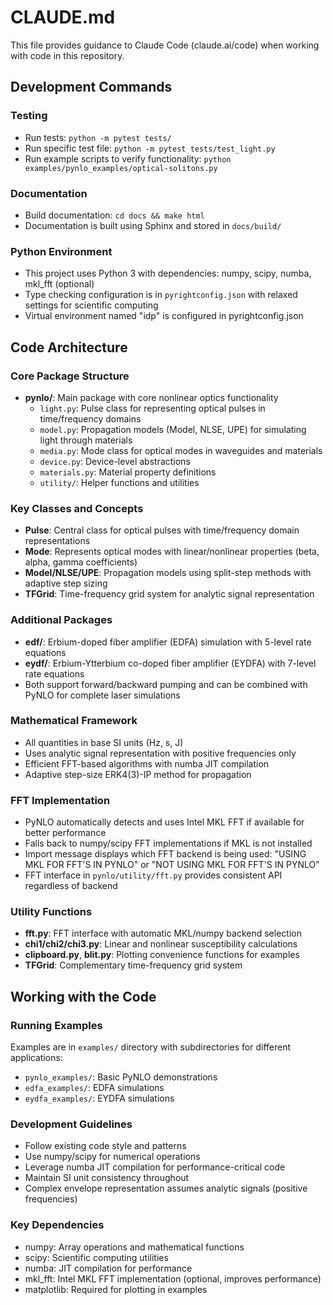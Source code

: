 # CLAUDE.md

This file provides guidance to Claude Code (claude.ai/code) when working with code in this repository.

## Development Commands

### Testing
- Run tests: `python -m pytest tests/`
- Run specific test file: `python -m pytest tests/test_light.py`
- Run example scripts to verify functionality: `python examples/pynlo_examples/optical-solitons.py`

### Documentation
- Build documentation: `cd docs && make html`
- Documentation is built using Sphinx and stored in `docs/build/`

### Python Environment
- This project uses Python 3 with dependencies: numpy, scipy, numba, mkl_fft (optional)
- Type checking configuration is in `pyrightconfig.json` with relaxed settings for scientific computing
- Virtual environment named "idp" is configured in pyrightconfig.json

## Code Architecture

### Core Package Structure
- **pynlo/**: Main package with core nonlinear optics functionality
  - `light.py`: Pulse class for representing optical pulses in time/frequency domains
  - `model.py`: Propagation models (Model, NLSE, UPE) for simulating light through materials
  - `media.py`: Mode class for optical modes in waveguides and materials
  - `device.py`: Device-level abstractions
  - `materials.py`: Material property definitions
  - `utility/`: Helper functions and utilities

### Key Classes and Concepts
- **Pulse**: Central class for optical pulses with time/frequency domain representations
- **Mode**: Represents optical modes with linear/nonlinear properties (beta, alpha, gamma coefficients)
- **Model/NLSE/UPE**: Propagation models using split-step methods with adaptive step sizing
- **TFGrid**: Time-frequency grid system for analytic signal representation

### Additional Packages
- **edf/**: Erbium-doped fiber amplifier (EDFA) simulation with 5-level rate equations
- **eydf/**: Erbium-Ytterbium co-doped fiber amplifier (EYDFA) with 7-level rate equations
- Both support forward/backward pumping and can be combined with PyNLO for complete laser simulations

### Mathematical Framework
- All quantities in base SI units (Hz, s, J)
- Uses analytic signal representation with positive frequencies only
- Efficient FFT-based algorithms with numba JIT compilation
- Adaptive step-size ERK4(3)-IP method for propagation

### FFT Implementation
- PyNLO automatically detects and uses Intel MKL FFT if available for better performance
- Falls back to numpy/scipy FFT implementations if MKL is not installed
- Import message displays which FFT backend is being used: "USING MKL FOR FFT'S IN PYNLO" or "NOT USING MKL FOR FFT'S IN PYNLO"
- FFT interface in `pynlo/utility/fft.py` provides consistent API regardless of backend

### Utility Functions
- **fft.py**: FFT interface with automatic MKL/numpy backend selection
- **chi1/chi2/chi3.py**: Linear and nonlinear susceptibility calculations
- **clipboard.py**, **blit.py**: Plotting convenience functions for examples
- **TFGrid**: Complementary time-frequency grid system

## Working with the Code

### Running Examples
Examples are in `examples/` directory with subdirectories for different applications:
- `pynlo_examples/`: Basic PyNLO demonstrations
- `edfa_examples/`: EDFA simulations
- `eydfa_examples/`: EYDFA simulations

### Development Guidelines
- Follow existing code style and patterns
- Use numpy/scipy for numerical operations
- Leverage numba JIT compilation for performance-critical code
- Maintain SI unit consistency throughout
- Complex envelope representation assumes analytic signals (positive frequencies)

### Key Dependencies
- numpy: Array operations and mathematical functions
- scipy: Scientific computing utilities
- numba: JIT compilation for performance
- mkl_fft: Intel MKL FFT implementation (optional, improves performance)
- matplotlib: Required for plotting in examples